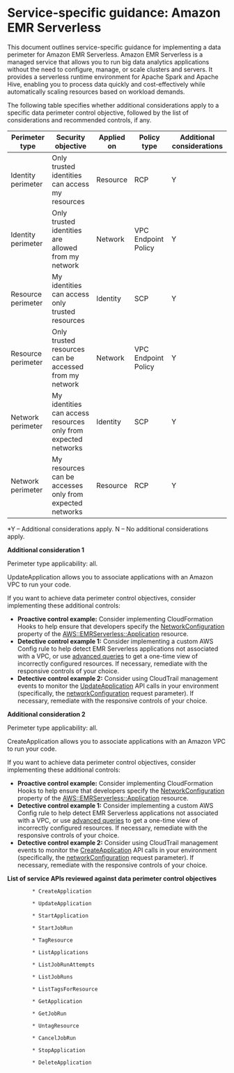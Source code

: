 
# Service-specific guidance: Amazon EMR Serverless


This document outlines service-specific guidance for implementing a data perimeter for Amazon EMR Serverless. 
Amazon EMR Serverless is a managed service that allows you to run big data analytics applications without the need to configure, manage, or scale clusters and servers. It provides a serverless runtime environment for Apache Spark and Apache Hive, enabling you to process data quickly and cost-effectively while automatically scaling resources based on workload demands.


The following table specifies whether additional considerations apply to a specific data perimeter control objective, followed by the list of considerations and recommended controls, if any.

| Perimeter type | Security objective | Applied on | Policy type | Additional considerations |
|----------------|-------------------|------------|-------------|------------------------|
| Identity perimeter | Only trusted identities can access my resources | Resource | RCP | Y |
| Identity perimeter | Only trusted identities are allowed from my network | Network | VPC Endpoint Policy | Y |
| Resource perimeter | My identities can access only trusted resources | Identity | SCP | Y |
| Resource perimeter | Only trusted resources can be accessed from my network | Network | VPC Endpoint Policy | Y |
| Network perimeter | My identities can access resources only from expected networks | Identity | SCP | Y |
| Network perimeter | My resources can be accesses only from expected networks | Resource | RCP | Y |

*Y – Additional considerations apply. N – No additional considerations apply.
 



**Additional consideration 1**

Perimeter type applicability: all.
        
UpdateApplication allows you to associate applications with an Amazon VPC to run your code.

If you want to achieve data perimeter control objectives, consider implementing these additional controls:

* **Proactive control example:** Consider implementing CloudFormation Hooks to help ensure that developers specify the [NetworkConfiguration](https://docs.aws.amazon.com/AWSCloudFormation/latest/TemplateReference/aws-resource-emrserverless-application.html#cfn-emrserverless-application-networkconfiguration) property of the [AWS::EMRServerless::Application](https://docs.aws.amazon.com/AWSCloudFormation/latest/TemplateReference/aws-resource-emrserverless-application.html) resource.
* **Detective control example 1:** Consider implementing a custom AWS Config rule to help detect EMR Serverless applications not associated with a VPC, or use [advanced queries](https://docs.aws.amazon.com/config/latest/developerguide/querying-AWS-resources.html) to get a one-time view of incorrectly configured resources. If necessary, remediate with the responsive controls of your choice.
* **Detective control example 2:** Consider using CloudTrail management events to monitor the [UpdateApplication](https://docs.aws.amazon.com/emr-serverless/latest/APIReference/API_UpdateApplication.html) API calls in your environment (specifically, the [networkConfiguration](https://docs.aws.amazon.com/emr-serverless/latest/APIReference/API_UpdateApplication.html#emrserverless-UpdateApplication-request-networkConfiguration) request parameter). If necessary, remediate with the responsive controls of your choice.


**Additional consideration 2**

Perimeter type applicability: all.
        
CreateApplication allows you to associate applications with an Amazon VPC to run your code.

If you want to achieve data perimeter control objectives, consider implementing these additional controls:

* **Proactive control example:** Consider implementing CloudFormation Hooks to help ensure that developers specify the [NetworkConfiguration](https://docs.aws.amazon.com/AWSCloudFormation/latest/UserGuide/aws-resource-emrserverless-application.html#cfn-emrserverless-application-networkconfiguration) property of the [AWS::EMRServerless::Application](https://docs.aws.amazon.com/AWSCloudFormation/latest/UserGuide/aws-resource-emrserverless-application.html) resource.
* **Detective control example 1:** Consider implementing a custom AWS Config rule to help detect EMR Serverless applications not associated with a VPC, or use [advanced queries](https://docs.aws.amazon.com/config/latest/developerguide/querying-AWS-resources.html) to get a one-time view of incorrectly configured resources. If necessary, remediate with the responsive controls of your choice.
* **Detective control example 2:** Consider using CloudTrail management events to monitor the [CreateApplication](https://docs.aws.amazon.com/emr-serverless/latest/APIReference/API_CreateApplication.html) API calls in your environment (specifically, the [networkConfiguration](https://docs.aws.amazon.com/emr-serverless/latest/APIReference/API_CreateApplication.html#EMRServerless-CreateApplication-request-NetworkConfiguration) request parameter). If necessary, remediate with the responsive controls of your choice.





**List of service APIs reviewed against data perimeter control objectives**


            * CreateApplication
            
            * UpdateApplication
            
            * StartApplication
            
            * StartJobRun
            
            * TagResource
            
            * ListApplications
            
            * ListJobRunAttempts
            
            * ListJobRuns
            
            * ListTagsForResource
            
            * GetApplication
            
            * GetJobRun
            
            * UntagResource
            
            * CancelJobRun
            
            * StopApplication
            
            * DeleteApplication
            

